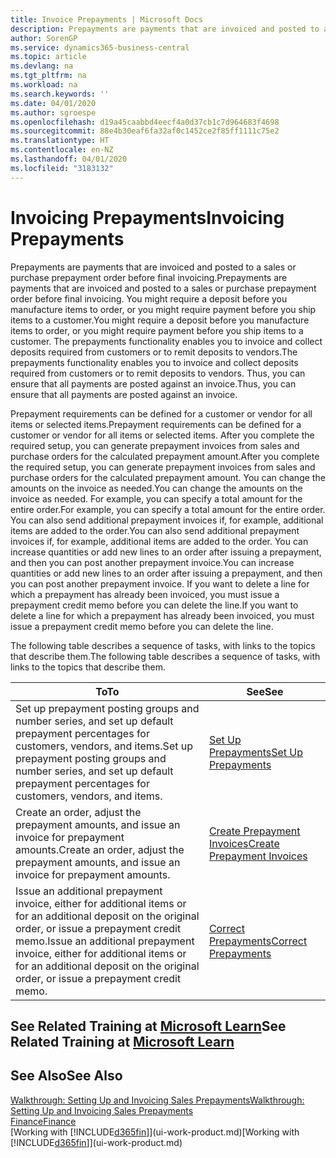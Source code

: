 ```yaml
---
title: Invoice Prepayments | Microsoft Docs
description: Prepayments are payments that are invoiced and posted to a sales or purchase prepayment order before final invoicing. You might require a deposit before you manufacture items to order, or you might require payment before you ship items to a customer. The prepayments functionality enables you to invoice and collect deposits required from customers or to remit deposits to vendors. Thus, you can ensure that all payments are posted against an invoice.
author: SorenGP
ms.service: dynamics365-business-central
ms.topic: article
ms.devlang: na
ms.tgt_pltfrm: na
ms.workload: na
ms.search.keywords: ''
ms.date: 04/01/2020
ms.author: sgroespe
ms.openlocfilehash: d19a45caabbd4eecf4a0d37cb1c7d964683f4698
ms.sourcegitcommit: 88e4b30eaf6fa32af0c1452ce2f85ff1111c75e2
ms.translationtype: HT
ms.contentlocale: en-NZ
ms.lasthandoff: 04/01/2020
ms.locfileid: "3183132"
---
```

# <a name="invoicing-prepayments"></a><span data-ttu-id="4d859-106">Invoicing Prepayments</span><span class="sxs-lookup"><span data-stu-id="4d859-106">Invoicing Prepayments</span></span>
<span data-ttu-id="4d859-107">Prepayments are payments that are invoiced and posted to a sales or purchase prepayment order before final invoicing.</span><span class="sxs-lookup"><span data-stu-id="4d859-107">Prepayments are payments that are invoiced and posted to a sales or purchase prepayment order before final invoicing.</span></span> <span data-ttu-id="4d859-108">You might require a deposit before you manufacture items to order, or you might require payment before you ship items to a customer.</span><span class="sxs-lookup"><span data-stu-id="4d859-108">You might require a deposit before you manufacture items to order, or you might require payment before you ship items to a customer.</span></span> <span data-ttu-id="4d859-109">The prepayments functionality enables you to invoice and collect deposits required from customers or to remit deposits to vendors.</span><span class="sxs-lookup"><span data-stu-id="4d859-109">The prepayments functionality enables you to invoice and collect deposits required from customers or to remit deposits to vendors.</span></span> <span data-ttu-id="4d859-110">Thus, you can ensure that all payments are posted against an invoice.</span><span class="sxs-lookup"><span data-stu-id="4d859-110">Thus, you can ensure that all payments are posted against an invoice.</span></span>  

 <span data-ttu-id="4d859-111">Prepayment requirements can be defined for a customer or vendor for all items or selected items.</span><span class="sxs-lookup"><span data-stu-id="4d859-111">Prepayment requirements can be defined for a customer or vendor for all items or selected items.</span></span> <span data-ttu-id="4d859-112">After you complete the required setup, you can generate prepayment invoices from sales and purchase orders for the calculated prepayment amount.</span><span class="sxs-lookup"><span data-stu-id="4d859-112">After you complete the required setup, you can generate prepayment invoices from sales and purchase orders for the calculated prepayment amount.</span></span> <span data-ttu-id="4d859-113">You can change the amounts on the invoice as needed.</span><span class="sxs-lookup"><span data-stu-id="4d859-113">You can change the amounts on the invoice as needed.</span></span> <span data-ttu-id="4d859-114">For example, you can specify a total amount for the entire order.</span><span class="sxs-lookup"><span data-stu-id="4d859-114">For example, you can specify a total amount for the entire order.</span></span> <span data-ttu-id="4d859-115">You can also send additional prepayment invoices if, for example, additional items are added to the order.</span><span class="sxs-lookup"><span data-stu-id="4d859-115">You can also send additional prepayment invoices if, for example, additional items are added to the order.</span></span> <span data-ttu-id="4d859-116">You can increase quantities or add new lines to an order after issuing a prepayment, and then you can post another prepayment invoice.</span><span class="sxs-lookup"><span data-stu-id="4d859-116">You can increase quantities or add new lines to an order after issuing a prepayment, and then you can post another prepayment invoice.</span></span> <span data-ttu-id="4d859-117">If you want to delete a line for which a prepayment has already been invoiced, you must issue a prepayment credit memo before you can delete the line.</span><span class="sxs-lookup"><span data-stu-id="4d859-117">If you want to delete a line for which a prepayment has already been invoiced, you must issue a prepayment credit memo before you can delete the line.</span></span>  

 <span data-ttu-id="4d859-118">The following table describes a sequence of tasks, with links to the topics that describe them.</span><span class="sxs-lookup"><span data-stu-id="4d859-118">The following table describes a sequence of tasks, with links to the topics that describe them.</span></span>

|<span data-ttu-id="4d859-119">**To**</span><span class="sxs-lookup"><span data-stu-id="4d859-119">**To**</span></span>|<span data-ttu-id="4d859-120">**See**</span><span class="sxs-lookup"><span data-stu-id="4d859-120">**See**</span></span>|  
|------------|-------------|  
|<span data-ttu-id="4d859-121">Set up prepayment posting groups and number series, and set up default prepayment percentages for customers, vendors, and items.</span><span class="sxs-lookup"><span data-stu-id="4d859-121">Set up prepayment posting groups and number series, and set up default prepayment percentages for customers, vendors, and items.</span></span>|[<span data-ttu-id="4d859-122">Set Up Prepayments</span><span class="sxs-lookup"><span data-stu-id="4d859-122">Set Up Prepayments</span></span>](finance-set-up-prepayments.md)|
|<span data-ttu-id="4d859-123">Create an order, adjust the prepayment amounts, and issue an invoice for prepayment amounts.</span><span class="sxs-lookup"><span data-stu-id="4d859-123">Create an order, adjust the prepayment amounts, and issue an invoice for prepayment amounts.</span></span>|[<span data-ttu-id="4d859-124">Create Prepayment Invoices</span><span class="sxs-lookup"><span data-stu-id="4d859-124">Create Prepayment Invoices</span></span>](finance-how-to-create-prepayment-invoices.md)|  
|<span data-ttu-id="4d859-125">Issue an additional prepayment invoice, either for additional items or for an additional deposit on the original order, or issue a prepayment credit memo.</span><span class="sxs-lookup"><span data-stu-id="4d859-125">Issue an additional prepayment invoice, either for additional items or for an additional deposit on the original order, or issue a prepayment credit memo.</span></span>|[<span data-ttu-id="4d859-126">Correct Prepayments</span><span class="sxs-lookup"><span data-stu-id="4d859-126">Correct Prepayments</span></span>](finance-how-to-correct-prepayments.md)|  

## <a name="see-related-training-at-microsoft-learn"></a><span data-ttu-id="4d859-127">See Related Training at [Microsoft Learn](/learn/modules/prepayment-invoices-dynamics-365-business-central/index)</span><span class="sxs-lookup"><span data-stu-id="4d859-127">See Related Training at [Microsoft Learn](/learn/modules/prepayment-invoices-dynamics-365-business-central/index)</span></span>

## <a name="see-also"></a><span data-ttu-id="4d859-128">See Also</span><span class="sxs-lookup"><span data-stu-id="4d859-128">See Also</span></span>  
[<span data-ttu-id="4d859-129">Walkthrough: Setting Up and Invoicing Sales Prepayments</span><span class="sxs-lookup"><span data-stu-id="4d859-129">Walkthrough: Setting Up and Invoicing Sales Prepayments</span></span>](walkthrough-setting-up-and-invoicing-sales-prepayments.md)  
[<span data-ttu-id="4d859-130">Finance</span><span class="sxs-lookup"><span data-stu-id="4d859-130">Finance</span></span>](finance.md)  
<span data-ttu-id="4d859-131">[Working with [!INCLUDE[d365fin](includes/d365fin_md.md)]](ui-work-product.md)</span><span class="sxs-lookup"><span data-stu-id="4d859-131">[Working with [!INCLUDE[d365fin](includes/d365fin_md.md)]](ui-work-product.md)</span></span>
